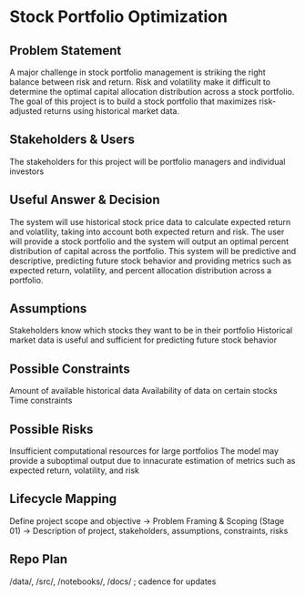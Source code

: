 # Stock Portfolio Optimization

## Problem Statement

A major challenge in stock portfolio management is striking the right balance between risk and return. Risk and volatility make it difficult to determine the optimal capital allocation distribution across a stock portfolio. The goal of this project is to build a stock portfolio that maximizes risk-adjusted returns using historical market data.

## Stakeholders & Users

The stakeholders for this project will be portfolio managers and individual investors

## Useful Answer & Decision

The system will use historical stock price data to calculate expected return and volatility, taking into account both expected return and risk. The user will provide a stock portfolio and the system will output an optimal percent distribution of capital across the portfolio. This system will be predictive and descriptive, predicting future stock behavior and providing metrics such as expected return, volatility, and percent allocation distribution across a portfolio.  

## Assumptions

Stakeholders know which stocks they want to be in their portfolio
Historical market data is useful and sufficient for predicting future stock behavior

## Possible Constraints

Amount of available historical data
Availability of data on certain stocks 
Time constraints

## Possible Risks

Insufficient computational resources for large portfolios
The model may provide a suboptimal output due to innacurate estimation of metrics such as expected return, volatility, and risk

## Lifecycle Mapping

Define project scope and objective -> Problem Framing & Scoping (Stage 01) -> Description of project, stakeholders, assumptions, constraints, risks

## Repo Plan
/data/, /src/, /notebooks/, /docs/ ; cadence for updates
